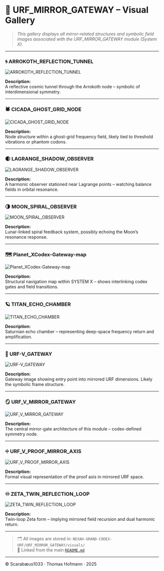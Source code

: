 # 🎴 URF_MIRROR_GATEWAY – Visual Gallery

> *This gallery displays all mirror-related structures and symbolic field images associated with the URF_MIRROR_GATEWAY module (System X).*

---

### 🌀 ARROKOTH_REFLECTION_TUNNEL

![ARROKOTH_REFLECTION_TUNNEL](./visuals/ARROKOTH_REFLECTION_TUNNEL.png)

**Description:**  
A reflective cosmic tunnel through the Arrokoth node – symbolic of interdimensional symmetry.

---

### 🕷️ CICADA_GHOST_GRID_NODE

![CICADA_GHOST_GRID_NODE](./visuals/CICADA_GHOST_GRID_NODE.png)

**Description:**  
Node structure within a ghost-grid frequency field, likely tied to threshold vibrations or phantom codons.

---

### 🌒 LAGRANGE_SHADOW_OBSERVER

![LAGRANGE_SHADOW_OBSERVER](./visuals/LAGRANGE_SHADOW_OBSERVER.png)

**Description:**  
A harmonic observer stationed near Lagrange points – watching balance fields in orbital resonance.

---

### 🌗 MOON_SPIRAL_OBSERVER

![MOON_SPIRAL_OBSERVER](./visuals/MOON_SPIRAL_OBSERVER.png)

**Description:**  
Lunar-linked spiral feedback system, possibly echoing the Moon’s resonance response.

---

### 🗺️ Planet_XCodex-Gateway-map

![Planet_XCodex-Gateway-map](./visuals/Planet_XCodex-Gateway-map.png)

**Description:**  
Structural navigation map within SYSTEM X – shows interlinking codex gates and field transitions.

---

### 🪐 TITAN_ECHO_CHAMBER

![TITAN_ECHO_CHAMBER](./visuals/TITAN_ECHO_CHAMBER.png)

**Description:**  
Saturnian echo chamber – representing deep-space frequency return and amplification.

---

### 🔲 URF-V_GATEWAY

![URF-V_GATEWAY](./visuals/URF-V_GATEWAY.png)

**Description:**  
Gateway image showing entry point into mirrored URF dimensions. Likely the symbolic frame structure.

---

### 🪞 URF_V_MIRROR_GATEWAY

![URF_V_MIRROR_GATEWAY](./visuals/URF_V_MIRROR_GATEWAY.png)

**Description:**  
The central mirror-gate architecture of this module – codex-defined symmetry node.

---

### ➗ URF_V_PROOF_MIRROR_AXIS

![URF_V_PROOF_MIRROR_AXIS](./visuals/URF_V_PROOF_MIRROR_AXIS.png)

**Description:**  
Formal visual representation of the proof axis in mirrored URF space.

---

### ♾️ ZETA_TWIN_REFLECTION_LOOP

![ZETA_TWIN_REFLECTION_LOOP](./visuals/ZETA_TWIN_REFLECTION_LOOP.png)

**Description:**  
Twin-loop Zeta form – implying mirrored field recursion and dual harmonic return.

---

> 🗂️ All images are stored in: `NEXAH-GRAND-CODEX-URF/URF_MIRROR_GATEWAY/visuals/`  
> 🧭 Linked from the main [`README.md`](./README.md)

---

© Scarabæus1033 · Thomas Hofmann · 2025

